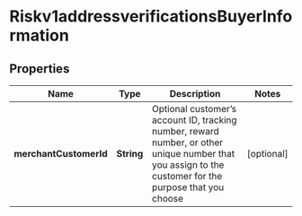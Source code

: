 
# Riskv1addressverificationsBuyerInformation

## Properties
Name | Type | Description | Notes
------------ | ------------- | ------------- | -------------
**merchantCustomerId** | **String** | Optional customer’s account ID, tracking number, reward number, or other unique number that you assign to the customer for the purpose that you choose  |  [optional]



